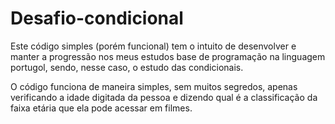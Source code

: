 # Desafio-condicional

Este código simples (porém funcional) tem o intuito de desenvolver e manter a progressão nos meus estudos base de programação na linguagem portugol, sendo, nesse caso, o estudo das condicionais.

O código funciona de maneira simples, sem muitos segredos, apenas verificando a idade digitada da pessoa e dizendo qual é a classificação da faixa etária que ela pode acessar em filmes.
